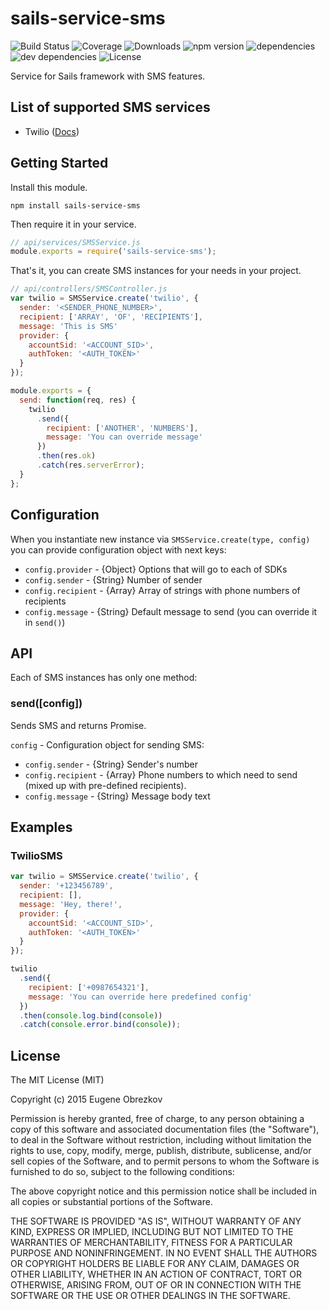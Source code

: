 # sails-service-sms

![Build Status](https://img.shields.io/travis/ghaiklor/sails-service-sms.svg) ![Coverage](https://img.shields.io/coveralls/ghaiklor/sails-service-sms.svg) ![Downloads](https://img.shields.io/npm/dm/sails-service-sms.svg) ![npm version](https://img.shields.io/npm/v/sails-service-sms.svg) ![dependencies](https://img.shields.io/david/ghaiklor/sails-service-sms.svg) ![dev dependencies](https://img.shields.io/david/dev/ghaiklor/sails-service-sms.svg) ![License](https://img.shields.io/npm/l/sails-service-sms.svg)

Service for Sails framework with SMS features.

## List of supported SMS services

- Twilio ([Docs](http://twilio.github.io/twilio-node/))

## Getting Started

Install this module.

```shell
npm install sails-service-sms
```

Then require it in your service.

```javascript
// api/services/SMSService.js
module.exports = require('sails-service-sms');
```

That's it, you can create SMS instances for your needs in your project.

```javascript
// api/controllers/SMSController.js
var twilio = SMSService.create('twilio', {
  sender: '<SENDER_PHONE_NUMBER>',
  recipient: ['ARRAY', 'OF', 'RECIPIENTS'],
  message: 'This is SMS'
  provider: {
    accountSid: '<ACCOUNT_SID>',
    authToken: '<AUTH_TOKEN>'
  }
});

module.exports = {
  send: function(req, res) {
    twilio
      .send({
        recipient: ['ANOTHER', 'NUMBERS'],
        message: 'You can override message'
      })
      .then(res.ok)
      .catch(res.serverError);
  }
};
```

## Configuration

When you instantiate new instance via `SMSService.create(type, config)` you can provide configuration object with next keys:

- `config.provider` - {Object} Options that will go to each of SDKs
- `config.sender` - {String} Number of sender
- `config.recipient` - {Array} Array of strings with phone numbers of recipients
- `config.message` - {String} Default message to send (you can override it in `send()`)

## API

Each of SMS instances has only one method:

### send([config])

Sends SMS and returns Promise.

`config` - Configuration object for sending SMS:

  - `config.sender` - {String} Sender's number
  - `config.recipient` - {Array} Phone numbers to which need to send (mixed up with pre-defined recipients).
  - `config.message` - {String} Message body text

## Examples

### TwilioSMS

```javascript
var twilio = SMSService.create('twilio', {
  sender: '+123456789',
  recipient: [],
  message: 'Hey, there!',
  provider: {
    accountSid: '<ACCOUNT_SID>',
    authToken: '<AUTH_TOKEN>'
  }
});

twilio
  .send({
    recipient: ['+0987654321'],
    message: 'You can override here predefined config'
  })
  .then(console.log.bind(console))
  .catch(console.error.bind(console));
```

## License

The MIT License (MIT)

Copyright (c) 2015 Eugene Obrezkov

Permission is hereby granted, free of charge, to any person obtaining a copy
of this software and associated documentation files (the "Software"), to deal
in the Software without restriction, including without limitation the rights
to use, copy, modify, merge, publish, distribute, sublicense, and/or sell
copies of the Software, and to permit persons to whom the Software is
furnished to do so, subject to the following conditions:

The above copyright notice and this permission notice shall be included in all
copies or substantial portions of the Software.

THE SOFTWARE IS PROVIDED "AS IS", WITHOUT WARRANTY OF ANY KIND, EXPRESS OR
IMPLIED, INCLUDING BUT NOT LIMITED TO THE WARRANTIES OF MERCHANTABILITY,
FITNESS FOR A PARTICULAR PURPOSE AND NONINFRINGEMENT. IN NO EVENT SHALL THE
AUTHORS OR COPYRIGHT HOLDERS BE LIABLE FOR ANY CLAIM, DAMAGES OR OTHER
LIABILITY, WHETHER IN AN ACTION OF CONTRACT, TORT OR OTHERWISE, ARISING FROM,
OUT OF OR IN CONNECTION WITH THE SOFTWARE OR THE USE OR OTHER DEALINGS IN THE
SOFTWARE.
